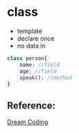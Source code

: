 # class

- template
- declare once
- no data in

```jsx
class person{
    name; //field
    age; //field
    speak(); //method
}
```

## Reference:

[Dream Coding](https://youtu.be/_DLhUBWsRtw)
